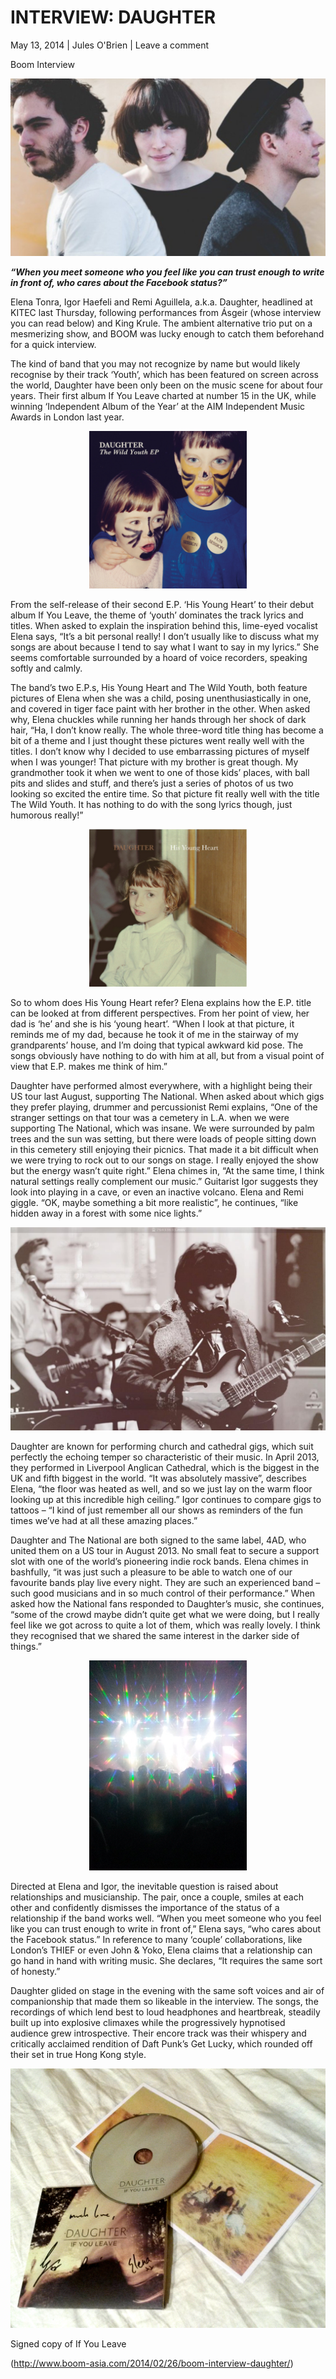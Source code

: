 # INTERVIEW: DAUGHTER

May 13, 2014 \| Jules O'Brien \| Leave a comment 

Boom Interview

<img src="/Images/DSC_0337-976-595x335.jpg">

***“When you meet someone who you feel like you can trust enough to write in front of, who cares about the Facebook status?”***

Elena Tonra, Igor Haefeli and Remi Aguillela, a.k.a. Daughter, headlined at KITEC last Thursday, following performances from Ásgeir (whose interview you can read below) and King Krule. The ambient alternative trio put on a mesmerizing show, and BOOM was lucky enough to catch them beforehand for a quick interview.

The kind of band that you may not recognize by name but would likely recognise by their track ‘Youth’, which has been featured on screen across the world, Daughter have been only been on the music scene for about four years. Their first album If You Leave charted at number 15 in the UK, while winning ‘Independent Album of the Year’ at the AIM Independent Music Awards in London last year.

<p align="center">
<img src="/Text/Resources/thewildyouth_1500x1500.jpg" height=50% width=50%>
</p>

From the self-release of their second E.P. ‘His Young Heart’ to their debut album If You Leave, the theme of ‘youth’ dominates the track lyrics and titles. When asked to explain the inspiration behind this, lime-eyed vocalist Elena says, “It’s a bit personal really! I don’t usually like to discuss what my songs are about because I tend to say what I want to say in my lyrics.” She seems comfortable surrounded by a hoard of voice recorders, speaking softly and calmly.

The band’s two E.P.s, His Young Heart and The Wild Youth, both feature pictures of Elena when she was a child, posing unenthusiastically in one, and covered in tiger face paint with her brother in the other. When asked why, Elena chuckles while running her hands through her shock of dark hair, “Ha, I don’t know really. The whole three-word title thing has become a bit of a theme and I just thought these pictures went really well with the titles. I don’t know why I decided to use embarrassing pictures of myself when I was younger! That picture with my brother is great though. My grandmother took it when we went to one of those kids’ places, with ball pits and slides and stuff, and there’s just a series of photos of us two looking so excited the entire time. So that picture fit really well with the title The Wild Youth. It has nothing to do with the song lyrics though, just humorous really!”

<p align="center">
<img src="/Text/Resources/hisyoungheart1500x1500.jpg" height=50% width=50%>
</p>

So to whom does His Young Heart refer? Elena explains how the E.P. title can be looked at from different perspectives. From her point of view, her dad is ‘he’ and she is his ‘young heart’. “When I look at that picture, it reminds me of my dad, because he took it of me in the stairway of my grandparents’ house, and I’m doing that typical awkward kid pose. The songs obviously have nothing to do with him at all, but from a visual point of view that E.P. makes me think of him.”

Daughter have performed almost everywhere, with a highlight being their US tour last August, supporting The National. When asked about which gigs they prefer playing, drummer and percussionist Remi explains, “One of the stranger settings on that tour was a cemetery in L.A. when we were supporting The National, which was insane. We were surrounded by palm trees and the sun was setting, but there were loads of people sitting down in this cemetery still enjoying their picnics. That made it a bit difficult when we were trying to rock out to our songs on stage. I really enjoyed the show but the energy wasn’t quite right.” Elena chimes in, “At the same time, I think natural settings really complement our music.” Guitarist Igor suggests they look into playing in a cave, or even an inactive volcano. Elena and Remi giggle. “OK, maybe something a bit more realistic”, he continues, “like hidden away in a forest with some nice lights.”

<img src="/Images/410874_355700944442568_105498632_o.jpg">

Daughter are known for performing church and cathedral gigs, which suit perfectly the echoing temper so characteristic of their music. In April 2013, they performed in Liverpool Anglican Cathedral, which is the biggest in the UK and fifth biggest in the world. “It was absolutely massive”, describes Elena, “the floor was heated as well, and so we just lay on the warm floor looking up at this incredible high ceiling.” Igor continues to compare gigs to tattoos – “I kind of just remember all our shows as reminders of the fun times we’ve had at all these amazing places.”

Daughter and The National are both signed to the same label, 4AD, who united them on a US tour in August 2013. No small feat to secure a support slot with one of the world’s pioneering indie rock bands. Elena chimes in bashfully, “it was just such a pleasure to be able to watch one of our favourite bands play live every night. They are such an experienced band – such good musicians and in so much control of their performance.” When asked how the National fans responded to Daughter’s music, she continues, “some of the crowd maybe didn’t quite get what we were doing, but I really feel like we got across to quite a lot of them, which was really lovely. I think they recognised that we shared the same interest in the darker side of things.”

<p align="center">
<img src="/Images/img_20140220_2005551.jpg" height=50% width=50%>
</p>

Directed at Elena and Igor, the inevitable question is raised about relationships and musicianship. The pair, once a couple, smiles at each other and confidently dismisses the importance of the status of a relationship if the band works well. “When you meet someone who you feel like you can trust enough to write in front of,” Elena says, “who cares about the Facebook status.” In reference to many ‘couple’ collaborations, like London’s THIEF or even John & Yoko, Elena claims that a relationship can go hand in hand with writing music. She declares, “It requires the same sort of honesty.”

Daughter glided on stage in the evening with the same soft voices and air of companionship that made them so likeable in the interview. The songs, the recordings of which lend best to loud headphones and heartbreak, steadily built up into explosive climaxes while the progressively hypnotised audience grew introspective. Their encore track was their whispery and critically acclaimed rendition of Daft Punk’s Get Lucky, which rounded off their set in true Hong Kong style.

<img src="/Images/20140224_223319.jpg">

Signed copy of If You Leave


(http://www.boom-asia.com/2014/02/26/boom-interview-daughter/)
